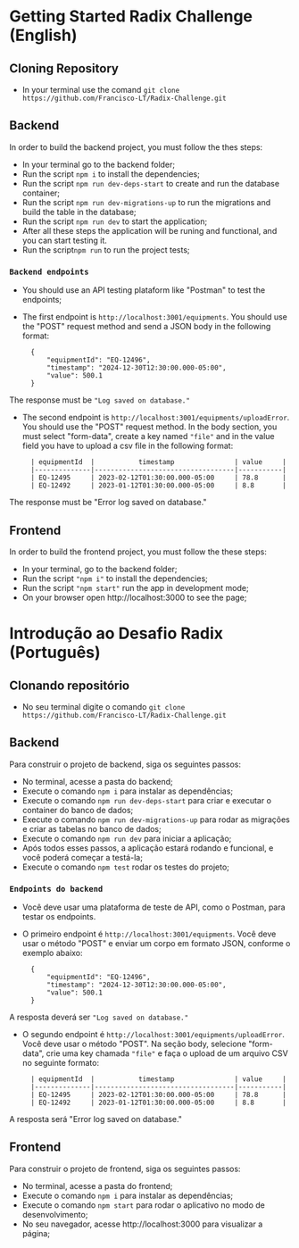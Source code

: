 # Getting Started Radix Challenge (English)

## Cloning Repository

- In your terminal use the comand `git clone https://github.com/Francisco-LT/Radix-Challenge.git`

## Backend

In order to build the backend project, you must follow the thes steps:

- In your terminal go to the backend folder;
- Run the script `npm i` to install the dependencies;
- Run the script `npm run dev-deps-start` to create and run the database container;
- Run the script `npm run dev-migrations-up` to run the migrations and build the table in the database;
- Run the script `npm run dev` to start the application;
- After all these steps the application will be runing and functional, and you can start testing it.
- Run the script`npm run` to run the project tests;

### `Backend endpoints`

- You should use an API testing plataform like "Postman" to test the endpoints;
- The first endpoint is `http://localhost:3001/equipments`. You should use the "POST" request method and send a JSON body in the following format: 

        {
            "equipmentId": "EQ-12496",
            "timestamp": "2024-12-30T12:30:00.000-05:00",
            "value": 500.1
        }

The response must be `"Log saved on database."`

- The second endpoint is `http://localhost:3001/equipments/uploadError`. You should use the "POST" request method. In the body section, you must select "form-data", create a key named `"file"` and in the value field you have to upload a csv file in the following format:

        | equipmentId  |           timestamp               | value     |
        |--------------|-----------------------------------|-----------|
        | EQ-12495     | 2023-02-12T01:30:00.000-05:00     | 78.8      |
        | EQ-12492     | 2023-01-12T01:30:00.000-05:00     | 8.8       |


The response must be "Error log saved on database."

## Frontend

In order to build the frontend project, you must follow the these steps:

- In your terminal, go to the backend folder;
- Run the script `"npm i"` to install the dependencies;
- Run the script `"npm start"` run the app in development mode;
- On your browser open http://localhost:3000 to see the page;

# Introdução ao Desafio Radix (Português)

## Clonando repositório

- No seu terminal digite o comando `git clone https://github.com/Francisco-LT/Radix-Challenge.git`

## Backend

Para construir o projeto de backend, siga os seguintes passos:

- No terminal, acesse a pasta do backend;
- Execute o comando `npm i` para instalar as dependências;
- Execute o comando `npm run dev-deps-start` para criar e executar o container do banco de dados;
- Execute o comando `npm run dev-migrations-up` para rodar as migrações e criar as tabelas no banco de dados;
- Execute o comando `npm run dev` para iniciar a aplicação;
- Após todos esses passos, a aplicação estará rodando e funcional, e você poderá começar a testá-la;
- Execute o comando `npm test` rodar os testes do projeto;

### `Endpoints do backend`

- Você deve usar uma plataforma de teste de API, como o Postman, para testar os endpoints.
- O primeiro endpoint é `http://localhost:3001/equipments`. Você deve usar o método "POST" e enviar um corpo em formato JSON, conforme o exemplo abaixo:

        {
            "equipmentId": "EQ-12496",
            "timestamp": "2024-12-30T12:30:00.000-05:00",
            "value": 500.1
        }

A resposta deverá ser `"Log saved on database."`

- O segundo endpoint é `http://localhost:3001/equipments/uploadError`. Você deve usar o método "POST". Na seção body, selecione "form-data", crie uma key chamada `"file"` e faça o upload de um arquivo CSV no seguinte formato:

        | equipmentId  |           timestamp               | value     |
        |--------------|-----------------------------------|-----------|
        | EQ-12495     | 2023-02-12T01:30:00.000-05:00     | 78.8      |
        | EQ-12492     | 2023-01-12T01:30:00.000-05:00     | 8.8       |


A resposta será "Error log saved on database."

## Frontend

Para construir o projeto de frontend, siga os seguintes passos:

- No terminal, acesse a pasta do frontend;
- Execute o comando `npm i` para instalar as dependências;
- Execute o comando `npm start` para rodar o aplicativo no modo de desenvolvimento;
- No seu navegador, acesse http://localhost:3000 para visualizar a página;
